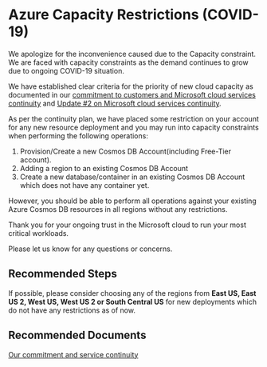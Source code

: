 <properties
    pageTitle="Restricted Azure Capacity RCA"
    description="RCA - Restricted Azure Capacity"
    infoBubbleText="Restricted Azure Capacity. See details on the right."
    service="microsoft.documentdb"
    resource="databaseAccounts"
    authors="rnagpal"
    ms.author="rnagpal"
    articleId="cosmosdb-restricted-capacity-rca"
    diagnosticScenario="CosmosDBRestrictedCapacityInsight"
    selfHelpType="rca"
    resourceTags=""
    productPesIds="15585"
    cloudEnvironments="public,fairfax,blackforest,mooncake"
    ownershipId="AzureData_AzureCosmosDB"
/>

# Azure Capacity Restrictions (COVID-19)

We apologize for the inconvenience caused due to the Capacity constraint. We are faced with capacity constraints as the demand continues to grow due to ongoing COVID-19 situation.  

We have established clear criteria for the priority of new cloud capacity as documented in our [commitment to customers and Microsoft cloud services continuity](https://azure.microsoft.com/blog/our-commitment-to-customers-and-microsoft-cloud-services-continuity/) and [Update #2 on Microsoft cloud services continuity](https://azure.microsoft.com/blog/update-2-on-microsoft-cloud-services-continuity/).  

As per the continuity plan, we have placed some restriction on your account for any new resource deployment and you may run into capacity constraints when performing the following operations:  

1. Provision/Create a new Cosmos DB Account(including Free-Tier account).
2. Adding a region to an existing Cosmos DB Account
3. Create a new database/container in an existing Cosmos DB Account which does not have any container yet.  

However, you should be able to perform all operations against your existing Azure Cosmos DB resources in all regions without any restrictions.  

Thank you for your ongoing trust in the Microsoft cloud to run your most critical workloads.

Please let us know for any questions or concerns.  

## **Recommended Steps**

If possible, please consider choosing any of the regions from **East US, East US 2, West US, West US 2 or South Central US** for new deployments which do not have any restrictions as of now.

## **Recommended Documents**

[Our commitment and service continuity](https://azure.microsoft.com/blog/update-2-on-microsoft-cloud-services-continuity/)